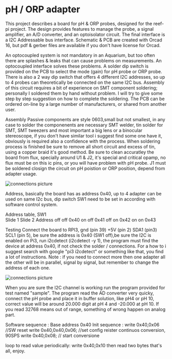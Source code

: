 # pH / ORP adapter
This project describes a board for pH & ORP probes, designed for the reef-pi project.
The design provides features to manage the probe, a signal amplifier, an A/D converter, and an optoisolator circuit.  The final interface is a I2C Addressable bus interface.
Schematic & PCB are created with Orcad 16, but pdf & gerber files are available if you don't have license for Orcad.

An optocoupled system is not mandatory in an Aquarium, but too often there are splashes & leaks that can cause problems on measurements.  An optocoupled interface solves these problems.
A solder dip switch is provided on the PCB to select the mode (gain) for pH probe or ORP probe.  There is also a 2 way dip switch that offers 4 different I2C addresses, so up to 4 probes can theoretically be connected on the same I2C bus.
Assembly of this circuit requires a bit of experience on SMT component soldering; personally I soldered them by hand without problem.  I will try to give some step by step suggestion on how to complete the soldering. The PCB can be ordered on-line by a large number of manufacturers, or shared from another user.

Assembly
Passive components are style 0603,small but not smallest, in any case to solder the componenents are necessary SMT welder, tin solder for SMT, SMT tweezers and most important a big lens or a binocular stereoscope, if you don't have similar tool i suggest find some one have it, obviously is required also a confidence with the process.
When soldering process is finished be sure to remove all short circuit and excess of tin, using a copper braid it's good method.
Be sure to clean accuratley the board from flux, specially around U1 & J2, it's special and critical opamp, no flux must be on this ic pins, or you will have problem with pH probe.
J1 must be soldered closign the circuit on pH poistion or ORP position, depend from adapter usage.

![connections picture](https://imgur.com/QEnsIkK)

Address, basically the board has as address 0x40, up to 4 adapter can be used on same I2c bus, dip switch SW1 need to be set in according with software control system.

Address table, SW1		
Slide 1	Slide 2	Address
off	    off	    0x40
on	    off	    0x41
off	    on	    0x42
on	    on	    0x43

Testing
Connect the board to RPI3, gnd (pin 39) +5V (pin 2) SDA1 (pin3) SCL1 (pin 5), be sure the address is 0x40 (SW1 off),be sure the I2C is enabled on Pi3, run i2cdetect (i2cdetect -y 1), the program must find the device at address 0x40, if not check the solder / connections. For a how to i suggest search with google "pi3 i2cdetect" or something like that, you find a lot of instructions.
Note : if you need to connect more then one adapter all the other will be in parallel, signal by signal, but remember to change the address of each one.

![connections picture](https://imgur.com/1BIG9ph.jpg)

When you are sure the I2C channel is working run the program provided for test named "sample". 
The program read the AD converter very quicky, connect the pH probe and place it in buffer solution, like pH4 or pH 10, correct value will be around 20.000 digit at pH 4 and -20.000 at pH 10.
If you read 32768 means out of range, something of wrong happen on analog part.

Software sequence :
Base address 0x40
Init sequence :
 write 0x40,0x06  //SW reset 
 write 0x40,0x40,0x06;  //set config reister continuos conversion, 90SPS
 write 0x40,0x08;   // start conversione
 
 loop to read value periodically:
 write 0x40,0x10 then read two bytes
 that's all, enjoy.
 
 
 
